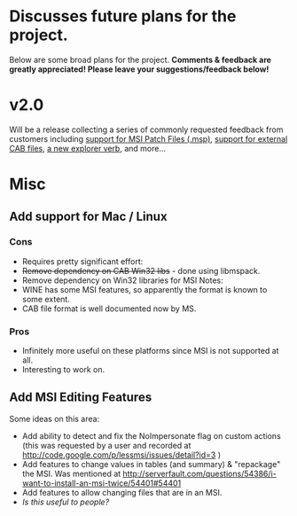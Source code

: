 # Discusses future plans for the project.

Below are some broad plans for the project. **Comments & feedback are greatly appreciated! Please leave your suggestions/feedback below!**

# v2.0

Will be a release collecting a series of commonly requested feedback from customers including [support for MSI Patch Files (.msp)](http://code.google.com/p/lessmsi/issues/detail?id=2), [support for external CAB files](http://code.google.com/p/lessmsi/issues/detail?id=7), [a new explorer verb](http://code.google.com/p/lessmsi/issues/detail?id=6), and more...


# Misc

## Add support for Mac / Linux

### Cons

- Requires pretty significant effort:
- ~~Remove dependency on CAB Win32 libs~~ - done using libmspack.
- Remove dependency on Win32 libraries for MSI
Notes:
- WINE has some MSI features, so apparently the format is known to some extent.
- CAB file format is well documented now by MS.

### Pros

- Infinitely more useful on these platforms since MSI is not supported at all.
- Interesting to work on.

## Add MSI Editing Features

Some ideas on this area:
- Add ability to detect and fix the NoImpersonate flag on custom actions (this was requested by a user and recorded at http://code.google.com/p/lessmsi/issues/detail?id=3 )
- Add features to change values in tables (and summary) & "repackage" the MSI. Was mentioned at http://serverfault.com/questions/54386/i-want-to-install-an-msi-twice/54401#54401
- Add features to allow changing files that are in an MSI.
- *Is this useful to people?*